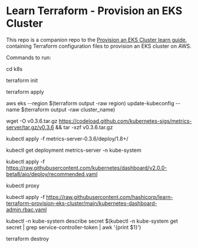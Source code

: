 # Learn Terraform - Provision an EKS Cluster

This repo is a companion repo to the [Provision an EKS Cluster learn guide](https://learn.hashicorp.com/terraform/kubernetes/provision-eks-cluster), containing
Terraform configuration files to provision an EKS cluster on AWS.

Commands to run:

cd k8s

terraform init

terraform apply

aws eks --region $(terraform output -raw region) update-kubeconfig --name $(terraform output -raw cluster_name)

wget -O v0.3.6.tar.gz https://codeload.github.com/kubernetes-sigs/metrics-server/tar.gz/v0.3.6 && tar -xzf v0.3.6.tar.gz

kubectl apply -f metrics-server-0.3.6/deploy/1.8+/

kubectl get deployment metrics-server -n kube-system

kubectl apply -f https://raw.githubusercontent.com/kubernetes/dashboard/v2.0.0-beta8/aio/deploy/recommended.yaml

kubectl proxy

kubectl apply -f https://raw.githubusercontent.com/hashicorp/learn-terraform-provision-eks-cluster/main/kubernetes-dashboard-admin.rbac.yaml

kubectl -n kube-system describe secret $(kubectl -n kube-system get secret | grep service-controller-token | awk '{print $1}')

terraform destroy